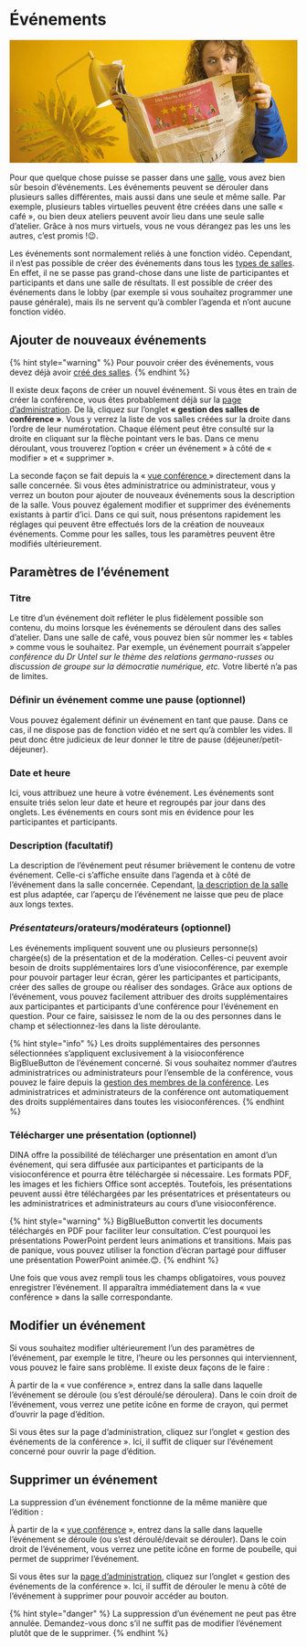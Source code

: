 # Événements

![](../.gitbook/assets/gitbook_news_750x320.jpg)

Pour que quelque chose puisse se passer dans une [salle](salles/), vous avez bien sûr besoin d’événements. Les événements peuvent se dérouler dans plusieurs salles différentes, mais aussi dans une seule et même salle. Par exemple, plusieurs tables virtuelles peuvent être créées dans une salle « café », ou bien deux ateliers peuvent avoir lieu dans une seule salle d’atelier. Grâce à nos murs virtuels, vous ne vous dérangez pas les uns les autres, c’est promis !😉.

Les événements sont normalement reliés à une fonction vidéo. Cependant, il n’est pas possible de créer des événements dans tous les [types de salles](salles/#type-de-salle). En effet, il ne se passe pas grand-chose dans une liste de participantes et participants et dans une salle de résultats. Il est possible de créer des événements dans le lobby \(par exemple si vous souhaitez programmer une pause générale\), mais ils ne servent qu’à combler l’agenda et n’ont aucune fonction vidéo.

## Ajouter de nouveaux événements

{% hint style="warning" %}
Pour pouvoir créer des événements, vous devez déjà avoir [créé des salles](salles/).
{% endhint %}

Il existe deux façons de créer un nouvel événement. Si vous êtes en train de créer la conférence, vous êtes probablement déjà sur la [page d’administration](admin-page.md). De là, cliquez sur l’onglet **« gestion des salles de conférence »**. Vous y verrez la liste de vos salles créées sur la droite dans l’ordre de leur numérotation. Chaque élément peut être consulté sur la droite en cliquant sur la flèche pointant vers le bas. Dans ce menu déroulant, vous trouverez l’option « créer un événement » à côté de « modifier » et « supprimer ».

La seconde façon se fait depuis la « [vue conférence ](fonctionnalites-vue-d-ensemble/conference.md)» directement dans la salle concernée. Si vous êtes administratrice ou administrateur, vous y verrez un bouton pour ajouter de nouveaux événements sous la description de la salle. Vous pouvez également modifier et supprimer des événements existants à partir d’ici. Dans ce qui suit, nous présentons rapidement les réglages qui peuvent être effectués lors de la création de nouveaux événements. Comme pour les salles, tous les paramètres peuvent être modifiés ultérieurement.

## Paramètres de l’événement

### Titre

Le titre d’un événement doit refléter le plus fidèlement possible son contenu, du moins lorsque les événements se déroulent dans des salles d’atelier. Dans une salle de café, vous pouvez bien sûr nommer les « tables » comme vous le souhaitez. Par exemple, un événement pourrait s’appeler _conférence du Dr Untel sur le thème des relations germano-russes ou discussion de groupe sur la démocratie numérique, etc._ Votre liberté n’a pas de limites.

### Définir un événement comme une pause \(optionnel\)

Vous pouvez également définir un événement en tant que pause. Dans ce cas, il ne dispose pas de fonction vidéo et ne sert qu’à combler les vides. Il peut donc être judicieux de leur donner le titre de pause \(déjeuner/petit-déjeuner\).

### Date et heure

Ici, vous attribuez une heure à votre événement. Les événements sont ensuite triés selon leur date et heure et regroupés par jour dans des onglets. Les événements en cours sont mis en évidence pour les participantes et participants.

### Description \(facultatif\)

La description de l’événement peut résumer brièvement le contenu de votre événement. Celle-ci s’affiche ensuite dans l’agenda et à côté de l’événement dans la salle concernée. Cependant, [la description de la salle](salles/#beschreibung) est plus adaptée, car l’aperçu de l’événement ne laisse que peu de place aux longs textes.

### _Présentateurs_/orateurs/modérateurs \(optionnel\)

Les événements impliquent souvent une ou plusieurs personne\(s\) chargée\(s\) de la présentation et de la modération. Celles-ci peuvent avoir besoin de droits supplémentaires lors d’une visioconférence, par exemple pour pouvoir partager leur écran, gérer les participantes et participants, créer des salles de groupe ou réaliser des sondages. Grâce aux options de l’événement, vous pouvez facilement attribuer des droits supplémentaires aux participantes et participants d’une conférence pour l’événement en question. Pour ce faire, saisissez le nom de la ou des personnes dans le champ et sélectionnez-les dans la liste déroulante.

{% hint style="info" %}
Les droits supplémentaires des personnes sélectionnées s’appliquent exclusivement à la visioconférence BigBlueButton de l’événement concerné. Si vous souhaitez nommer d’autres administratrices ou administrateurs pour l’ensemble de la conférence, vous pouvez le faire depuis la [gestion des membres de la conférence](gestion-des-membres/). Les administratrices et administrateurs de la conférence ont automatiquement des droits supplémentaires dans toutes les visioconférences.
{% endhint %}

### Télécharger une présentation \(optionnel\)

DINA offre la possibilité de télécharger une présentation en amont d’un événement, qui sera diffusée aux participantes et participants de la visioconférence et pourra être téléchargée si nécessaire. Les formats PDF, les images et les fichiers Office sont acceptés. Toutefois, les présentations peuvent aussi être téléchargées par les présentatrices et présentateurs ou les administratrices et administrateurs au cours d’une visioconférence.

{% hint style="warning" %}
BigBlueButton convertit les documents téléchargés en PDF pour faciliter leur consultation. C’est pourquoi les présentations PowerPoint perdent leurs animations et transitions. Mais pas de panique, vous pouvez utiliser la fonction d’écran partagé pour diffuser une présentation PowerPoint animée.😊.
{% endhint %}

Une fois que vous avez rempli tous les champs obligatoires, vous pouvez enregistrer l’événement. Il apparaîtra immédiatement dans la « vue conférence » dans la salle correspondante.

## Modifier un événement

Si vous souhaitez modifier ultérieurement l’un des paramètres de l’événement, par exemple le titre, l’heure ou les personnes qui interviennent, vous pouvez le faire sans problème. Il existe deux façons de le faire :

À partir de la « vue conférence », entrez dans la salle dans laquelle l’événement se déroule \(ou s’est déroulé/se déroulera\). Dans le coin droit de l’événement, vous verrez une petite icône en forme de crayon, qui permet d’ouvrir la page d’édition.

Si vous êtes sur la page d’administration, cliquez sur l’onglet « gestion des événements de la conférence ». Ici, il suffit de cliquer sur l’événement concerné pour ouvrir la page d’édition.

## Supprimer un événement

La suppression d’un événement fonctionne de la même manière que l’édition :

À partir de la « [vue conférence](fonctionnalites-vue-d-ensemble/conference.md) », entrez dans la salle dans laquelle l’événement se déroule \(ou s’est déroulé/devait se dérouler\). Dans le coin droit de l’événement, vous verrez une petite icône en forme de poubelle, qui permet de supprimer l’événement.

Si vous êtes sur la [page d’administration](admin-page.md), cliquez sur l’onglet « gestion des événements de la conférence ». Ici, il suffit de dérouler le menu à côté de l’événement à supprimer pour pouvoir accéder au bouton.

{% hint style="danger" %}
La suppression d’un événement ne peut pas être annulée. Demandez-vous donc s’il ne suffit pas de modifier l’événement plutôt que de le supprimer.
{% endhint %}

